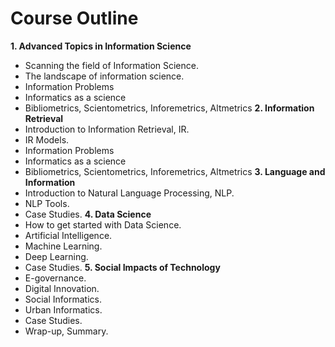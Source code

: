# Course Outline

**1. Advanced Topics in Information Science**
+ Scanning the field of Information Science.
+ The landscape of information science.
+ Information Problems
+ Informatics as a science
+ Bibliometrics, Scientometrics, Inforemetrics, Altmetrics
**2. Information Retrieval**
+ Introduction to Information Retrieval, IR.
+ IR Models.
+ Information Problems
+ Informatics as a science
+ Bibliometrics, Scientometrics, Inforemetrics, Altmetrics
**3. Language and Information**
+ Introduction to Natural Language Processing, NLP.
+ NLP Tools.
+ Case Studies.
**4. Data Science**
+ How to get started with Data Science.
+ Artificial Intelligence.
+ Machine Learning.
+ Deep Learning.
+ Case Studies.
**5. Social Impacts of Technology**
+ E-governance.
+ Digital Innovation.
+ Social Informatics.
+ Urban Informatics.
+ Case Studies.
+ Wrap-up, Summary.
